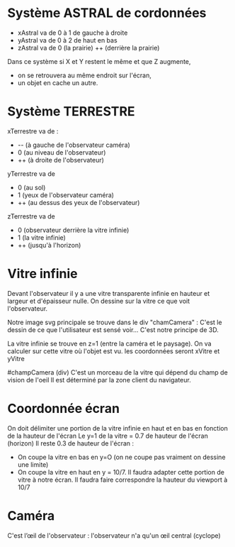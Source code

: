 # Système ASTRAL de cordonnées
- xAstral va de 0 à 1 de gauche à droite
- yAstral va de 0 à 2 de haut en bas
- zAstral va de 0 (la prairie) ++ (derrière la prairie)

Dans ce système si X et Y restent le même et que Z augmente, 
- on se retrouvera au même endroit sur l'écran,
- un objet en cache un autre.

# Système TERRESTRE
xTerrestre va de :
* -- (à gauche de l'observateur caméra)
* 0 (au niveau de l'observateur) 
* ++ (à droite de l'observateur) 

yTerrestre va de 
* 0 (au sol)
* 1 (yeux de l'observateur caméra) 
* ++ (au dessus des yeux de l'observateur)

zTerrestre va de 
* 0 (observateur derrière la vitre infinie) 
* 1 (la vitre infinie) 
* ++ (jusqu'à l'horizon)

# Vitre infinie
Devant l'observateur il y a une vitre transparente infinie en hauteur et largeur et d'épaisseur nulle. 
On dessine sur la vitre ce que voit l'observateur.

Notre image svg principale se trouve dans le div "chamCamera" : C'est le dessin de ce que l'utilisateur est sensé voir... C'est notre principe de 3D.

La vitre infinie se trouve en z=1 (entre la caméra et le paysage).
On va calculer sur cette vitre où l'objet est vu.
les coordonnées seront xVitre et yVitre


#champCamera (div)
C'est un morceau de la vitre qui dépend du champ de vision de l'oeil
Il est déterminé par la zone client du navigateur.

# Coordonnée écran
On doit délimiter une portion de la vitre infinie en haut et en bas en fonction de la hauteur de l'écran
Le y=1 de la vitre = 0.7 de hauteur de l'écran (horizon)
Il reste 0.3 de hauteur de l'écran :
- On coupe la vitre en bas en y=O (on ne coupe pas vraiment on dessine une limite)
- On coupe la vitre en haut en y = 10/7.
Il faudra adapter cette portion de vitre à notre écran.
Il faudra faire correspondre la hauteur du viewport à 10/7

# Caméra
C'est l’œil de l'observateur : l'observateur n'a qu'un œil central (cyclope)